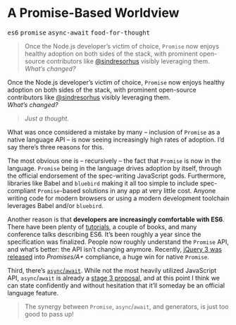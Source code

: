 <h1>A Promise-Based Worldview</h1>

<p><kbd>es6</kbd> <kbd>promise</kbd> <kbd>async-await</kbd> <kbd>food-for-thought</kbd></p>

<blockquote><p>Once the Node.js developer&#x2019;s victim of choice, <code>Promise</code> now enjoys healthy adoption on both sides of the stack, with prominent open-source contributors like <a href="https://github.com/sindresorhus" target="_blank">@sindresorhus</a> visibly leveraging them.<br>
<em>What&#x2019;s changed?</em></p>
</blockquote>

<div><p>Once the Node.js developer&#x2019;s victim of choice, <code class="md-code md-code-inline">Promise</code> now enjoys healthy adoption on both sides of the stack, with prominent open-source contributors like <a href="https://github.com/sindresorhus" target="_blank">@sindresorhus</a> visibly leveraging them.<br> <em>What&#x2019;s changed?</em></p></div>

<div></div>

<div><blockquote> <p><em>Just a thought.</em></p> </blockquote> <p>What was once considered a mistake by many &#x2013; inclusion of <code class="md-code md-code-inline">Promise</code> as a native language API &#x2013; is now seeing increasingly high rates of adoption. I&#x2019;d say there&#x2019;s three reasons for this.</p></div>

<div><p>The most obvious one is &#x2013; recursively &#x2013; the fact that <code class="md-code md-code-inline">Promise</code> is now in the language. <code class="md-code md-code-inline">Promise</code> being in the language drives adoption by itself, through the official endorsement of the spec-writing JavaScript gods. Furthermore, libraries like Babel and <code class="md-code md-code-inline">bluebird</code> making it all too simple to include spec-compliant <code class="md-code md-code-inline">Promise</code>-based solutions in any app at very little cost. Anyone writing code for modern browsers or using a modern development toolchain leverages Babel and/or <code class="md-code md-code-inline">bluebird</code>.</p> <p>Another reason is that <strong>developers are increasingly comfortable with ES6</strong>. There have been plenty of <a href="https://ponyfoo.com/articles/es6" aria-label="ES6 Overview in 350 Bullet Points on Pony Foo">tutorials</a>, a couple of books, and many conference talks describing ES6. It&#x2019;s been roughly a year since the specification was finalized. People now roughly understand the <code class="md-code md-code-inline">Promise</code> API, and what&#x2019;s better: the API isn&#x2019;t changing anymore. Recently, <a href="https://blog.jquery.com/2016/06/09/jquery-3-0-final-released/" target="_blank" aria-label="jQuery 3.0 Final Released!">jQuery 3 was released</a> into <em>Promises/A+</em> compliance, a huge win for native <code class="md-code md-code-inline">Promise</code>.</p> <p>Third, there&#x2019;s <a href="https://ponyfoo.com/articles/understanding-javascript-async-await" aria-label="Understanding JavaScript&#x2019;s async await on Pony Foo"><code class="md-code md-code-inline">async</code>/<code class="md-code md-code-inline">await</code></a>. While not the most heavily utilized JavaScript API, <code class="md-code md-code-inline">async</code>/<code class="md-code md-code-inline">await</code> is already a <a href="https://github.com/tc39/ecmascript-asyncawait" target="_blank" aria-label="tc39/ecmascript-asyncawait on GitHub">stage 3 proposal</a>, and at this point I think we can state confidently and without hesitation that it&#x2019;ll someday be an official language feature.</p> <blockquote> <p>The synergy between <code class="md-code md-code-inline">Promise</code>, <code class="md-code md-code-inline">async</code>/<code class="md-code md-code-inline">await</code>, and generators, is just too good to pass up!</p> </blockquote></div>
